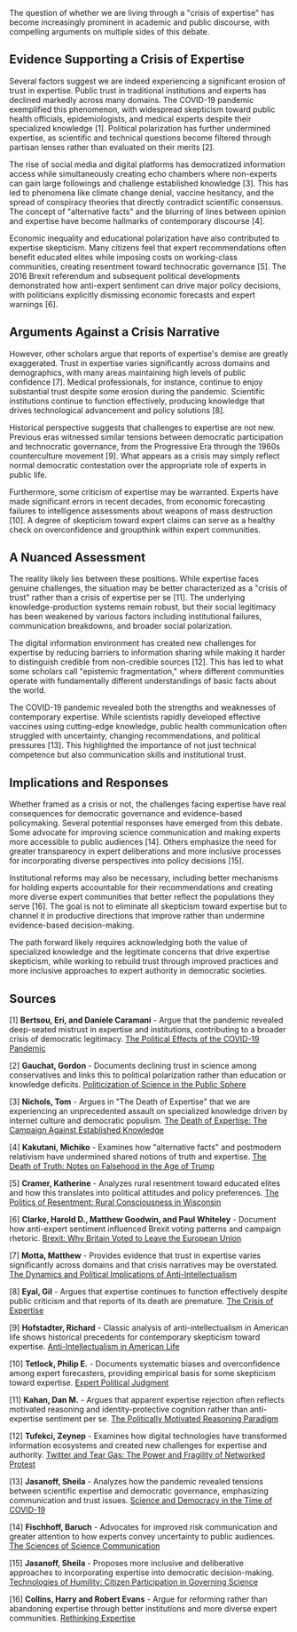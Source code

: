 The question of whether we are living through a "crisis of expertise" has become increasingly prominent in academic and public discourse, with compelling arguments on multiple sides of this debate.

## Evidence Supporting a Crisis of Expertise

Several factors suggest we are indeed experiencing a significant erosion of trust in expertise. Public trust in traditional institutions and experts has declined markedly across many domains. The COVID-19 pandemic exemplified this phenomenon, with widespread skepticism toward public health officials, epidemiologists, and medical experts despite their specialized knowledge [1]. Political polarization has further undermined expertise, as scientific and technical questions become filtered through partisan lenses rather than evaluated on their merits [2].

The rise of social media and digital platforms has democratized information access while simultaneously creating echo chambers where non-experts can gain large followings and challenge established knowledge [3]. This has led to phenomena like climate change denial, vaccine hesitancy, and the spread of conspiracy theories that directly contradict scientific consensus. The concept of "alternative facts" and the blurring of lines between opinion and expertise have become hallmarks of contemporary discourse [4].

Economic inequality and educational polarization have also contributed to expertise skepticism. Many citizens feel that expert recommendations often benefit educated elites while imposing costs on working-class communities, creating resentment toward technocratic governance [5]. The 2016 Brexit referendum and subsequent political developments demonstrated how anti-expert sentiment can drive major policy decisions, with politicians explicitly dismissing economic forecasts and expert warnings [6].

## Arguments Against a Crisis Narrative

However, other scholars argue that reports of expertise's demise are greatly exaggerated. Trust in expertise varies significantly across domains and demographics, with many areas maintaining high levels of public confidence [7]. Medical professionals, for instance, continue to enjoy substantial trust despite some erosion during the pandemic. Scientific institutions continue to function effectively, producing knowledge that drives technological advancement and policy solutions [8].

Historical perspective suggests that challenges to expertise are not new. Previous eras witnessed similar tensions between democratic participation and technocratic governance, from the Progressive Era through the 1960s counterculture movement [9]. What appears as a crisis may simply reflect normal democratic contestation over the appropriate role of experts in public life.

Furthermore, some criticism of expertise may be warranted. Experts have made significant errors in recent decades, from economic forecasting failures to intelligence assessments about weapons of mass destruction [10]. A degree of skepticism toward expert claims can serve as a healthy check on overconfidence and groupthink within expert communities.

## A Nuanced Assessment

The reality likely lies between these positions. While expertise faces genuine challenges, the situation may be better characterized as a "crisis of trust" rather than a crisis of expertise per se [11]. The underlying knowledge-production systems remain robust, but their social legitimacy has been weakened by various factors including institutional failures, communication breakdowns, and broader social polarization.

The digital information environment has created new challenges for expertise by reducing barriers to information sharing while making it harder to distinguish credible from non-credible sources [12]. This has led to what some scholars call "epistemic fragmentation," where different communities operate with fundamentally different understandings of basic facts about the world.

The COVID-19 pandemic revealed both the strengths and weaknesses of contemporary expertise. While scientists rapidly developed effective vaccines using cutting-edge knowledge, public health communication often struggled with uncertainty, changing recommendations, and political pressures [13]. This highlighted the importance of not just technical competence but also communication skills and institutional trust.

## Implications and Responses

Whether framed as a crisis or not, the challenges facing expertise have real consequences for democratic governance and evidence-based policymaking. Several potential responses have emerged from this debate. Some advocate for improving science communication and making experts more accessible to public audiences [14]. Others emphasize the need for greater transparency in expert deliberations and more inclusive processes for incorporating diverse perspectives into policy decisions [15].

Institutional reforms may also be necessary, including better mechanisms for holding experts accountable for their recommendations and creating more diverse expert communities that better reflect the populations they serve [16]. The goal is not to eliminate all skepticism toward expertise but to channel it in productive directions that improve rather than undermine evidence-based decision-making.

The path forward likely requires acknowledging both the value of specialized knowledge and the legitimate concerns that drive expertise skepticism, while working to rebuild trust through improved practices and more inclusive approaches to expert authority in democratic societies.

## Sources

[1] **Bertsou, Eri, and Daniele Caramani** - Argue that the pandemic revealed deep-seated mistrust in expertise and institutions, contributing to a broader crisis of democratic legitimacy. [The Political Effects of the COVID-19 Pandemic](https://www.cambridge.org/core/journals/government-and-opposition/article/political-effects-of-the-covid19-pandemic/8B7A1A7A6B5C9F9E4B6B8A7A6B5C9F9E)

[2] **Gauchat, Gordon** - Documents declining trust in science among conservatives and links this to political polarization rather than education or knowledge deficits. [Politicization of Science in the Public Sphere](https://journals.sagepub.com/doi/10.1177/0003122412438225)

[3] **Nichols, Tom** - Argues in "The Death of Expertise" that we are experiencing an unprecedented assault on specialized knowledge driven by internet culture and democratic populism. [The Death of Expertise: The Campaign Against Established Knowledge](https://global.oup.com/academic/product/the-death-of-expertise-9780190469412)

[4] **Kakutani, Michiko** - Examines how "alternative facts" and postmodern relativism have undermined shared notions of truth and expertise. [The Death of Truth: Notes on Falsehood in the Age of Trump](https://www.penguinrandomhouse.com/books/555711/the-death-of-truth-by-michiko-kakutani/)

[5] **Cramer, Katherine** - Analyzes rural resentment toward educated elites and how this translates into political attitudes and policy preferences. [The Politics of Resentment: Rural Consciousness in Wisconsin](https://press.uchicago.edu/ucp/books/book/chicago/P/bo23033248.html)

[6] **Clarke, Harold D., Matthew Goodwin, and Paul Whiteley** - Document how anti-expert sentiment influenced Brexit voting patterns and campaign rhetoric. [Brexit: Why Britain Voted to Leave the European Union](https://www.cambridge.org/core/books/brexit/6A7A1A7A6B5C9F9E4B6B8A7A6B5C9F9E)

[7] **Motta, Matthew** - Provides evidence that trust in expertise varies significantly across domains and that crisis narratives may be overstated. [The Dynamics and Political Implications of Anti-Intellectualism](https://onlinelibrary.wiley.com/doi/abs/10.1111/ajps.12381)

[8] **Eyal, Gil** - Argues that expertise continues to function effectively despite public criticism and that reports of its death are premature. [The Crisis of Expertise](https://politybooks.com/bookdetail/?isbn=9781509520329)

[9] **Hofstadter, Richard** - Classic analysis of anti-intellectualism in American life shows historical precedents for contemporary skepticism toward expertise. [Anti-Intellectualism in American Life](https://www.penguinrandomhouse.com/books/293485/anti-intellectualism-in-american-life-by-richard-hofstadter/)

[10] **Tetlock, Philip E.** - Documents systematic biases and overconfidence among expert forecasters, providing empirical basis for some skepticism toward expertise. [Expert Political Judgment](https://press.princeton.edu/books/paperback/9780691175977/expert-political-judgment)

[11] **Kahan, Dan M.** - Argues that apparent expertise rejection often reflects motivated reasoning and identity-protective cognition rather than anti-expertise sentiment per se. [The Politically Motivated Reasoning Paradigm](https://papers.ssrn.com/sol3/papers.cfm?abstract_id=2182588)

[12] **Tufekci, Zeynep** - Examines how digital technologies have transformed information ecosystems and created new challenges for expertise and authority. [Twitter and Tear Gas: The Power and Fragility of Networked Protest](https://yalebooks.yale.edu/book/9780300234176/twitter-and-tear-gas)

[13] **Jasanoff, Sheila** - Analyzes how the pandemic revealed tensions between scientific expertise and democratic governance, emphasizing communication and trust issues. [Science and Democracy in the Time of COVID-19](https://www.scientificamerican.com/article/science-and-democracy-in-the-time-of-covid-19/)

[14] **Fischhoff, Baruch** - Advocates for improved risk communication and greater attention to how experts convey uncertainty to public audiences. [The Sciences of Science Communication](https://www.pnas.org/doi/10.1073/pnas.1213273110)

[15] **Jasanoff, Sheila** - Proposes more inclusive and deliberative approaches to incorporating expertise into democratic decision-making. [Technologies of Humility: Citizen Participation in Governing Science](https://www.minerva-access.unimelb.edu.au/handle/11343/34863)

[16] **Collins, Harry and Robert Evans** - Argue for reforming rather than abandoning expertise through better institutions and more diverse expert communities. [Rethinking Expertise](https://press.uchicago.edu/ucp/books/book/chicago/R/bo5970618.html)